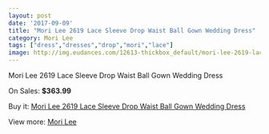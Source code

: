 ```yaml
---
layout: post
date: '2017-09-09'
title: "Mori Lee 2619 Lace Sleeve Drop Waist Ball Gown Wedding Dress"
category: Mori Lee
tags: ["dress","dresses","drop","mori","lace"]
image: http://img.eudances.com/12613-thickbox_default/mori-lee-2619-lace-sleeve-drop-waist-ball-gown-wedding-dress.jpg
---
```

Mori Lee 2619 Lace Sleeve Drop Waist Ball Gown Wedding Dress

On Sales: **$363.99**
<a href="https://www.eudances.com/en/mori-lee/3883-mori-lee-2619-lace-sleeve-drop-waist-ball-gown-wedding-dress.html"><amp-img layout="responsive" width="600" height="600" src="//img.eudances.com/12613-thickbox_default/mori-lee-2619-lace-sleeve-drop-waist-ball-gown-wedding-dress.jpg" alt="Mori Lee 2619 Lace Sleeve Drop Waist Ball Gown Wedding Dress 0" /></a>
<a href="https://www.eudances.com/en/mori-lee/3883-mori-lee-2619-lace-sleeve-drop-waist-ball-gown-wedding-dress.html"><amp-img layout="responsive" width="600" height="600" src="//img.eudances.com/12617-thickbox_default/mori-lee-2619-lace-sleeve-drop-waist-ball-gown-wedding-dress.jpg" alt="Mori Lee 2619 Lace Sleeve Drop Waist Ball Gown Wedding Dress 1" /></a>
<a href="https://www.eudances.com/en/mori-lee/3883-mori-lee-2619-lace-sleeve-drop-waist-ball-gown-wedding-dress.html"><amp-img layout="responsive" width="600" height="600" src="//img.eudances.com/12616-thickbox_default/mori-lee-2619-lace-sleeve-drop-waist-ball-gown-wedding-dress.jpg" alt="Mori Lee 2619 Lace Sleeve Drop Waist Ball Gown Wedding Dress 2" /></a>
<a href="https://www.eudances.com/en/mori-lee/3883-mori-lee-2619-lace-sleeve-drop-waist-ball-gown-wedding-dress.html"><amp-img layout="responsive" width="600" height="600" src="//img.eudances.com/12615-thickbox_default/mori-lee-2619-lace-sleeve-drop-waist-ball-gown-wedding-dress.jpg" alt="Mori Lee 2619 Lace Sleeve Drop Waist Ball Gown Wedding Dress 3" /></a>
<a href="https://www.eudances.com/en/mori-lee/3883-mori-lee-2619-lace-sleeve-drop-waist-ball-gown-wedding-dress.html"><amp-img layout="responsive" width="600" height="600" src="//img.eudances.com/12614-thickbox_default/mori-lee-2619-lace-sleeve-drop-waist-ball-gown-wedding-dress.jpg" alt="Mori Lee 2619 Lace Sleeve Drop Waist Ball Gown Wedding Dress 4" /></a>

Buy it: [Mori Lee 2619 Lace Sleeve Drop Waist Ball Gown Wedding Dress](https://www.eudances.com/en/mori-lee/3883-mori-lee-2619-lace-sleeve-drop-waist-ball-gown-wedding-dress.html "Mori Lee 2619 Lace Sleeve Drop Waist Ball Gown Wedding Dress")

View more: [Mori Lee](https://www.eudances.com/en/9-mori-lee "Mori Lee")